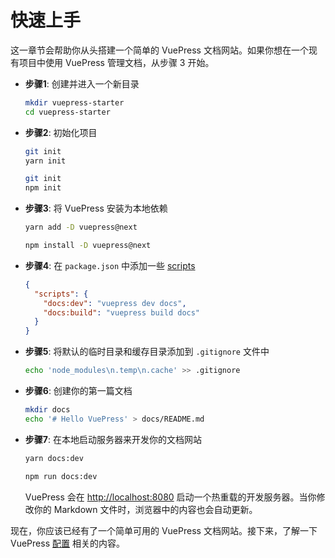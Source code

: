 # 快速上手

这一章节会帮助你从头搭建一个简单的 VuePress 文档网站。如果你想在一个现有项目中使用 VuePress 管理文档，从步骤 3 开始。

- **步骤1**: 创建并进入一个新目录

  ```bash
  mkdir vuepress-starter
  cd vuepress-starter
  ```

- **步骤2**: 初始化项目

  <CodeGroup>
    <CodeGroupItem title="YARN" active>

  ```bash
  git init
  yarn init
  ```

    </CodeGroupItem>

    <CodeGroupItem title="NPM">

  ```bash
  git init
  npm init
  ```

    </CodeGroupItem>
  </CodeGroup>


- **步骤3**: 将 VuePress 安装为本地依赖

  <CodeGroup>
    <CodeGroupItem title="YARN" active>

  ```bash
  yarn add -D vuepress@next
  ```

    </CodeGroupItem>

    <CodeGroupItem title="NPM">

  ```bash
  npm install -D vuepress@next
  ```

    </CodeGroupItem>
  </CodeGroup>

- **步骤4**: 在 `package.json` 中添加一些 [scripts](https://classic.yarnpkg.com/zh-Hans/docs/package-json#toc-scripts)

  ```json
  {
    "scripts": {
      "docs:dev": "vuepress dev docs",
      "docs:build": "vuepress build docs"
    }
  }
  ```

- **步骤5**: 将默认的临时目录和缓存目录添加到 `.gitignore` 文件中

  ```bash
  echo 'node_modules\n.temp\n.cache' >> .gitignore
  ```

- **步骤6**: 创建你的第一篇文档

  ```bash
  mkdir docs
  echo '# Hello VuePress' > docs/README.md
  ```

- **步骤7**: 在本地启动服务器来开发你的文档网站

  <CodeGroup>
    <CodeGroupItem title="YARN" active>

  ```bash
  yarn docs:dev
  ```

    </CodeGroupItem>

    <CodeGroupItem title="NPM">

  ```bash
  npm run docs:dev
  ```

    </CodeGroupItem>
  </CodeGroup>

  VuePress 会在 [http://localhost:8080](http://localhost:8080) 启动一个热重载的开发服务器。当你修改你的 Markdown 文件时，浏览器中的内容也会自动更新。

现在，你应该已经有了一个简单可用的 VuePress 文档网站。接下来，了解一下 VuePress [配置](./configuration.md) 相关的内容。